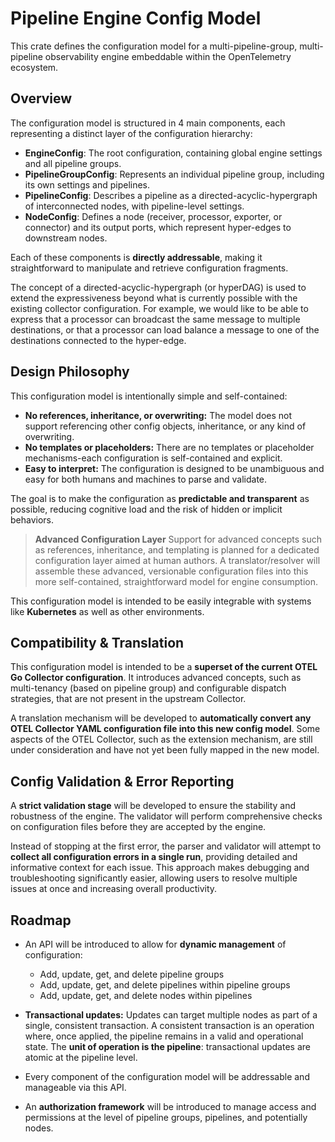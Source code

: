 # Pipeline Engine Config Model

This crate defines the configuration model for a multi-pipeline-group, multi-pipeline
observability engine embeddable within the OpenTelemetry ecosystem.

## Overview

The configuration model is structured in 4 main components, each representing a
distinct layer of the configuration hierarchy:

- **EngineConfig**: The root configuration, containing global engine settings
  and all pipeline groups.
- **PipelineGroupConfig**: Represents an individual pipeline group, including its own
  settings and pipelines.
- **PipelineConfig**: Describes a pipeline as a directed-acyclic-hypergraph of
  interconnected nodes, with pipeline-level settings.
- **NodeConfig**: Defines a node (receiver, processor, exporter, or connector)
  and its output ports, which represent hyper-edges to downstream nodes.

Each of these components is **directly addressable**, making it straightforward
to manipulate and retrieve configuration fragments.

The concept of a directed-acyclic-hypergraph (or hyperDAG) is used to extend the
expressiveness beyond what is currently possible with the existing collector
configuration. For example, we would like to be able to express that a processor
can broadcast the same message to multiple destinations, or that a processor can
load balance a message to one of the destinations connected to the hyper-edge.

## Design Philosophy

This configuration model is intentionally simple and self-contained:

- **No references, inheritance, or overwriting:** The model does not support
  referencing other config objects, inheritance, or any kind of overwriting.
- **No templates or placeholders:** There are no templates or placeholder
  mechanisms-each configuration is self-contained and explicit.
- **Easy to interpret:** The configuration is designed to be unambiguous and
  easy for both humans and machines to parse and validate.

The goal is to make the configuration as **predictable and transparent** as
possible, reducing cognitive load and the risk of hidden or implicit behaviors.

> **Advanced Configuration Layer** Support for advanced concepts such as
> references, inheritance, and templating is planned for a dedicated
> configuration layer aimed at human authors. A translator/resolver will
> assemble these advanced, versionable configuration files into this more
> self-contained, straightforward model for engine consumption.

This configuration model is intended to be easily integrable with systems like
**Kubernetes** as well as other environments.

## Compatibility & Translation

This configuration model is intended to be a **superset of the current OTEL Go
Collector configuration**. It introduces advanced concepts, such as
multi-tenancy (based on pipeline group) and configurable dispatch strategies, that
are not present in the upstream Collector.

A translation mechanism will be developed to **automatically convert any OTEL
Collector YAML configuration file into this new config model**. Some aspects of
the OTEL Collector, such as the extension mechanism, are still under
consideration and have not yet been fully mapped in the new model.

## Config Validation & Error Reporting

A **strict validation stage** will be developed to ensure the stability and
robustness of the engine. The validator will perform comprehensive checks on
configuration files before they are accepted by the engine.

Instead of stopping at the first error, the parser and validator will attempt to
**collect all configuration errors in a single run**, providing detailed and
informative context for each issue. This approach makes debugging and
troubleshooting significantly easier, allowing users to resolve multiple issues
at once and increasing overall productivity.

## Roadmap

- An API will be introduced to allow for **dynamic management** of
  configuration:

  - Add, update, get, and delete pipeline groups
  - Add, update, get, and delete pipelines within pipeline groups
  - Add, update, get, and delete nodes within pipelines

- **Transactional updates:** Updates can target multiple nodes as part of a
  single, consistent transaction. A consistent transaction is an operation
  where, once applied, the pipeline remains in a valid and operational state.
  The **unit of operation is the pipeline**: transactional updates are atomic at
  the pipeline level.

- Every component of the configuration model will be addressable and manageable
  via this API.

- An **authorization framework** will be introduced to manage access and
  permissions at the level of pipeline groups, pipelines, and potentially nodes.
